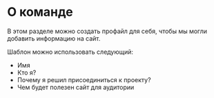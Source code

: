 # О команде


В этом разделе можно создать профайл для себя, чтобы мы могли добавить информацию на сайт.

Шаблон можно использовать следующий:

- Имя
- Кто я?
- Почему я решил присоединиться к проекту?
- Чем будет полезен сайт для аудитории
